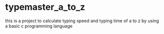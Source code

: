 # typemaster_a_to_z
this is a project to calculate typing speed and typing time of a to z by using a basic c programming language
